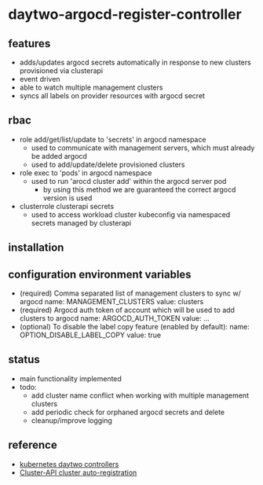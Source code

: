 # daytwo-argocd-register-controller

## features ##
- adds/updates argocd secrets automatically in response to new clusters provisioned via clusterapi
- event driven
- able to watch multiple management clusters
- syncs all labels on provider resources with argocd secret

## rbac ##
- role add/get/list/update to 'secrets' in argocd namespace
  - used to communicate with management servers, which must already be added argocd
  - used to add/update/delete provisioned clusters
- role exec to 'pods' in argocd namespace
  - used to run 'arocd cluster add' within the argocd server pod
    - by using this method we are guaranteed the correct argocd version is used
- clusterrole clusterapi secrets
  - used to access workload cluster kubeconfig via namespaced secrets managed by clusterapi

## installation ##

## configuration environment variables ##
- (required) Comma separated list of management clusters to sync w/ argocd
  name: MANAGEMENT_CLUSTERS
  value: clusters
- (required) Argocd auth token of account which will be used to add clusters to argocd
  name: ARGOCD_AUTH_TOKEN
  value: ...
- (optional) To disable the label copy feature (enabled by default):
  name: OPTION_DISABLE_LABEL_COPY
  value: true
  
## status ##
- main functionality implemented
- todo:
  - add cluster name conflict when working with multiple management clusters
  - add periodic check for orphaned argocd secrets and delete
  - cleanup/improve logging

## reference ##
- [kubernetes daytwo controllers](https://www.travisloyd.xyz/2023/07/08/kubernetes-daytwo-controllers/)
- [Cluster-API cluster auto-registration](https://github.com/argoproj/argo-cd/issues/9033)
